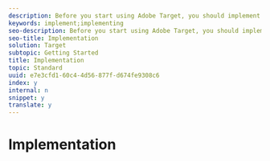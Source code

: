 ```yaml
---
description: Before you start using Adobe Target, you should implement it on your site, understand a few basic concepts and terms, be familiar with how Target works and integrates with your infrastructure, and understand how visitors are tracked by the Target system.
keywords: implement;implementing
seo-description: Before you start using Adobe Target, you should implement it on your site, understand a few basic concepts and terms, be familiar with how Target works and integrates with your infrastructure, and understand how visitors are tracked by the Target system.
seo-title: Implementation
solution: Target
subtopic: Getting Started
title: Implementation
topic: Standard
uuid: e7e3cfd1-60c4-4d56-877f-d674fe9308c6
index: y
internal: n
snippet: y
translate: y
---
```


# Implementation

